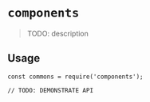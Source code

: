 # `components`

> TODO: description

## Usage

```
const commons = require('components');

// TODO: DEMONSTRATE API
```
